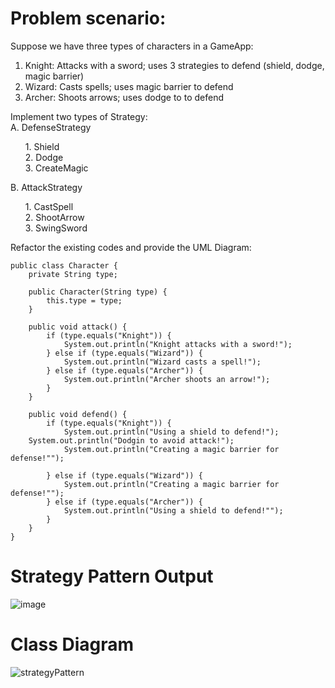 # Problem scenario:

Suppose we have three types of characters in a GameApp:

1. Knight: Attacks with a sword; uses 3 strategies to defend (shield, dodge, magic barrier)
2. Wizard: Casts spells; uses magic barrier to defend
3. Archer: Shoots arrows; uses dodge to to defend

Implement two types of Strategy:<br>
A.  DefenseStrategy<ul>
     1. Shield<br>
     2. Dodge<br>
     3. CreateMagic
</ul>
B.  AttackStrategy<br><ul>
     1.  CastSpell<br>
     2.  ShootArrow<br>
     3.  SwingSword  
     </ul>

Refactor the existing codes and provide the UML Diagram:

<pre><code>public class Character {
    private String type;

    public Character(String type) {
        this.type = type;
    }

    public void attack() {
        if (type.equals("Knight")) {
            System.out.println("Knight attacks with a sword!");
        } else if (type.equals("Wizard")) {
            System.out.println("Wizard casts a spell!");
        } else if (type.equals("Archer")) {
            System.out.println("Archer shoots an arrow!");
        }
    }

    public void defend() {
        if (type.equals("Knight")) {
            System.out.println("Using a shield to defend!");
	System.out.println("Dodgin to avoid attack!");
            System.out.println("Creating a magic barrier for defense!"");		

        } else if (type.equals("Wizard")) {
            System.out.println("Creating a magic barrier for defense!"");
        } else if (type.equals("Archer")) {
            System.out.println("Using a shield to defend!"");
        }
    }
}
</code></pre>

# Strategy Pattern Output
![image](https://github.com/ramos-jm/strategyPattern/assets/127398189/3f18e6f5-4146-4f3b-ae44-1b86782e0ce0)


# Class Diagram

![strategyPattern](https://github.com/ramos-jm/strategyPattern/assets/127398189/30587aae-5d50-4d31-bfdd-657aa52678e0)



